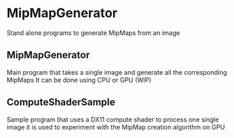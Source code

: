 # MipMapGenerator
Stand alone programs to generate MipMaps from an image

## MipMapGenerator
Main program that takes a single image and generate all the corresponding MipMaps
It can be done using CPU or GPU (WIP)

## ComputeShaderSample
Sample program that uses a DX11 compute shader to process one single image
it is used to experiment with the MipMap creation algorithm on GPU
